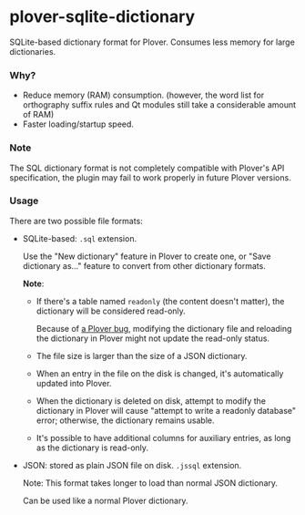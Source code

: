 # plover-sqlite-dictionary
SQLite-based dictionary format for Plover. Consumes less memory for large dictionaries.

### Why?

* Reduce memory (RAM) consumption.  (however, the word list for orthography
  suffix rules and Qt modules still take a considerable amount of RAM)
* Faster loading/startup speed.

### Note

The SQL dictionary format is not completely compatible with Plover's API specification,
the plugin may fail to work properly in future Plover versions.

### Usage

There are two possible file formats:

* SQLite-based: `.sql` extension.

   Use the "New dictionary" feature in Plover to create one, or "Save dictionary as..." feature
   to convert from other dictionary formats.

   **Note**:

   * If there's a table named `readonly` (the content doesn't matter), the dictionary will be
   considered read-only.

      Because of [a Plover bug](https://github.com/openstenoproject/plover/issues/1399), modifying the
      dictionary file and reloading the dictionary in Plover might not update the read-only status.

   * The file size is larger than the size of a JSON dictionary.
   * When an entry in the file on the disk is changed, it's automatically updated into Plover.
   * When the dictionary is deleted on disk, attempt to modify the dictionary in Plover
   will cause "attempt to write a readonly database" error; otherwise, the dictionary remains usable.
   * It's possible to have additional columns for auxiliary entries, as long as the dictionary is read-only.

* JSON: stored as plain JSON file on disk. `.jssql` extension.

   Note: This format takes longer to load than normal JSON dictionary.

   Can be used like a normal Plover dictionary.
